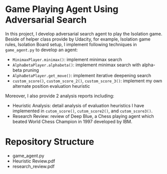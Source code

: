 # Game Playing Agent Using Adversarial Search

In this project, I develop adversarial search agent to play the Isolation game. Beside of helper class provide by Udacity, for example, Isolation game rules, Isolation Board setup, I implement following techniques in `game_agent.py` to develop an agent:
   
 - `MinimaxPlayer.minimax()`: implement minimax search
 - `AlphaBetaPlayer.alphabeta()`: implement minimax search with alpha-beta pruning
 - `AlphaBetaPlayer.get_move()`: implement iterative deepening search
 - `custom_score()`, `custom_score_2()`, `custom_score_3()`: implement my own alternate position evaluation heuristic

Moreover, I also provide 2 analysis reports including:

 - Heuristic Analysis: detail analysis of evaluation heuristics I have implemented in `cutom_score()`, `cutom_score2()`, and `cutom_score3()`.
 - Research Review: review of Deep Blue, a Chess playing agent which beated World Chess Champion in 1997 developed by IBM.

 # Repository Structure

 - game_agent.py
 - Heuristic Review.pdf
 - research_review.pdf